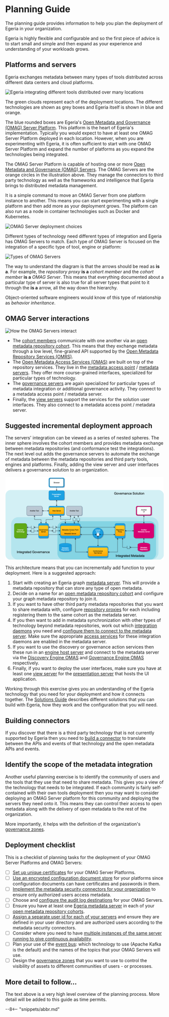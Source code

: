 <!-- SPDX-License-Identifier: CC-BY-4.0 -->
<!-- Copyright Contributors to the Egeria project 2020. -->

# Planning Guide

The planning guide provides information to help you plan the deployment of Egeria in your organization.

Egeria is highly flexible and configurable and so the first piece of advice is to start small and simple and then expand as your experience and understanding of your workloads grows.

## Platforms and servers

Egeria exchanges metadata between many types of tools distributed across different data centers and cloud platforms.

![Egeria integrating different tools distributed over many locations](/egeria-docs/introduction/egeria-distributed-operation.svg)

The green clouds represent each of the deployment locations. The different technologies are shown as grey boxes and Egeria itself is shown in blue and orange.

The blue rounded boxes are Egeria's [Open Metadata and Governance (OMAG) Server Platform](/egeria-docs/concepts/omag-server-platform). This platform is the heart of Egeria's implementation.  Typically you would expect to have at least one OMAG Server Platform deployed in each location. However,
when you are experimenting with Egeria, it is often sufficient to start with one OMAG Server Platform and expand the number of platforms as you expand the technologies being integrated.

The OMAG Server Platform is capable of hosting one or more [Open Metadata and Governance (OMAG) Servers](/egeria-docs/concepts/omag-server). The OMAG Servers are the orange circles in the illustration above. They manage the connectors to third party technology as well as the frameworks and intelligence that Egeria brings to distributed metadata management.

It is a simple command to move an OMAG Server from one platform instance to another. This means you can start experimenting with a single platform and then add more as your deployment grows. The platform can also run as a node in container technologies such as Docker and Kubernetes.

![OMAG Server deployment choices](/egeria-docs/concepts/egeria-operations-server-choices-no-description.svg)

Different types of technology need different types of integration and Egeria has OMAG Servers to match. Each type of OMAG Server is focused on the integration of a specific type of tool, engine or platform:

![Types of OMAG Servers](/egeria-docs/concepts/types-of-omag-servers.png)

The way to understand the diagram is that the arrows should be read as **is a**.  For example, the *repository proxy* **is a** *cohort member* and the *cohort member* **is a** *OMAG Server*. This means that everything documented about a particular type of server is also true for all server types that point to it through the **is a** arrow, all the way down the hierarchy.

Object-oriented software engineers would know of this type of relationship as *behavior inheritance*.

## OMAG Server interactions

![How the OMAG Servers interact](/egeria-docs/concepts/omag-server-ecosystem.png)

- The [cohort members](/egeria-docs/services/omrs/cohort/#cohort-members) communicate with one another via an [open metadata repository cohort](/egeria-docs/services/omrs/cohort). This means that they exchange metadata through a low level, fine-grained API supported by the [Open Metadata Repository Services (OMRS)](/egeria-docs/services/omrs).
- The [Open Metadata Access Services (OMAS)](/egeria-docs/services/omas) are built on top of the repository services. They live in the [metadata access point](/egeria-docs/concepts/metadata-access-point) / [metadata servers](/egeria-docs/concepts/metadata-server). They offer more course-grained interfaces, specialized for particular types of technology.
- The [governance servers](/egeria-docs/concepts/governance-server) are again specialized for particular types of metadata integration or additional governance activity. They connect to a metadata access point / metadata server.
- Finally, the [view servers](/egeria-docs/concepts/view-server) support the services for the solution user interfaces. They also connect to a metadata access point / metadata server.

## Suggested incremental deployment approach

The servers' integration can be viewed as a series of nested spheres. The inner sphere involves the cohort members and provides metadata exchange between metadata repositories (and conformance test the integrations). The next level out adds the governance servers to automate the exchange of metadata between the metadata repositories and third party tools, engines and platforms. Finally, adding the view server and user interfaces delivers a governance solution to an organization.

![Spheres of interaction between OMAG Servers](omag-server-integration-spheres.png)

This architecture means that you can incrementally add function to your deployment. Here is a suggested approach:

1. Start with creating an Egeria graph [metadata server](/egeria-docs/guides/admin/servers/configuring-a-metadata-server). This will provide a metadata repository that can store any type of open metadata.
2. Decide on a name for an [open metadata repository cohort](/egeria-docs/services/omrs/cohort) and configure your graph metadata repository to join it.
3. If you want to have other third party metadata repositories that you want to share metadata with, configure [repository proxies](/egeria-docs/guides/admin/servers/configuring-a-repository-proxy) for each including registering them to the same cohort as the metadata server.
4. If you then want to add in metadata synchronization with other types of technology beyond metadata repositories, work out which [integration daemons](/egeria-docs/concepts/integration-daemon) you need and [configure them to connect to the metadata server](/egeria-docs/guides/admin/servers/configuring-an-integration-daemon). Make sure the appropriate [access services](/egeria-docs/services/omas) for these integration daemons are enabled in the metadata server.
5. If you want to use the discovery or governance action services then these run in an [engine host server](/egeria-docs/concepts/engine-host) and connect to the metadata server via the [Discovery Engine OMAS](/egeria-docs/services/omas/discovery-engine) and [Governance Engine OMAS](/egeria-docs/services/omas/governance-engine) respectively.
6. Finally, if you want to deploy the user interfaces, make sure you have at least one [view server](/egeria-docs/concepts/view-server) for the [presentation server](/egeria-docs/concepts/presentation-server) that hosts the UI application.

Working through this exercise gives you an understanding of the Egeria technology that you need for your deployment and how it connects together. The [Solutions Guide](/egeria-docs/introduction/patterns) describes different solutions that you can build with Egeria, how they work and the configuration that you will need.

## Building connectors

If you discover that there is a third party technology that is not currently supported by Egeria then you need to [build a connector](/egeria-docs/guides/developer/guide) to translate between the APIs and events of that technology and the open metadata APIs and events.

## Identify the scope of the metadata integration

Another useful planning exercise is to identify the community of users and the tools that they use that need to share metadata. This gives you a view of the technology that needs to be integrated. If each community is fairly self-contained with their own tools deployment then you may want to consider deploying an OMAG Server platform for this community and deploying the servers they need onto it. This means they can control  their access to open metadata along with the delivery of open metadata to the rest of the organization.

More importantly, it helps with the definition of the organization's [governance zones](/egeria-docs/concepts/governance-zone).

## Deployment checklist

This is a checklist of planning tasks for the deployment of your OMAG Server Platforms and OMAG Servers:

- [ ] [Set up unique certificates](/egeria-docs/guides/admin/configuring-the-omag-server-platform/#transport-layer-security-tls) for your OMAG Server Platforms.
- [ ] [Use an encrypted configuration document store](/egeria-docs/guides/admin/configuring-the-omag-server-platform/#configuration-store) for your platforms since configuration documents can have certificates and passwords in them.
- [ ] [Implement the metadata security connectors for your organization](/egeria-docs/services/common/metdata-security) to ensure only authorized users access metadata.
- [ ] Choose and [configure the audit log destinations](/egeria-docs/guides/admin/servers/configuring-a-metadata-server/#configure-the-audit-log) for your OMAG Servers.
- [ ] Ensure you have at least one [Egeria metadata server](/egeria-docs/guides/admin/servers/configuring-a-metadata-server/#configure-the-local-repository) in each of your [open metadata repository cohorts](/egeria-docs/services/omrs/cohort).
- [ ] [Assign a separate user id for each of your servers](/egeria-docs/guides/admin/servers/configuring-a-metadata-server/#set-the-servers-user-id-and-optional-password) and ensure they are defined in your user directory and are authorized users according to the metadata security connectors.
- [ ] Consider where you need to have [multiple instances of the same server running to give continuous availability](/egeria-docs/guides/admin/guide).
- [ ] Plan your use of the [event bus](/egeria-docs/concepts/event-bus): which technology to use (Apache Kafka is the default) and the names of the topics that your OMAG Servers will use.
- [ ] Design the [governance zones](/egeria-docs/concepts/governance-zone) that you want to use to control the visibility of assets to different communities of users - or processes.

## More detail to follow...

The text above is a very high level overview of the planning process. More detail will be added to this guide as time permits.

--8<-- "snippets/abbr.md"
